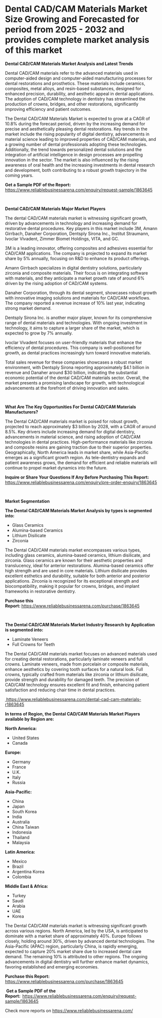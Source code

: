 <p><h1>Dental CAD/CAM Materials Market Size Growing and Forecasted for period from 2025 - 2032 and provides complete market analysis of this market</h1></p><p><strong>Dental CAD/CAM Materials Market Analysis and Latest Trends</strong></p>
<p><p>Dental CAD/CAM materials refer to the advanced materials used in computer-aided design and computer-aided manufacturing processes for dental restorations and prosthetics. These materials include ceramics, composites, metal alloys, and resin-based substances, designed for enhanced precision, durability, and aesthetic appeal in dental applications. The adoption of CAD/CAM technology in dentistry has streamlined the production of crowns, bridges, and other restorations, significantly improving efficiency and patient outcomes.</p><p>The Dental CAD/CAM Materials Market is expected to grow at a CAGR of 10.8% during the forecast period, driven by the increasing demand for precise and aesthetically pleasing dental restorations. Key trends in the market include the rising popularity of digital dentistry, advancements in material science leading to improved properties of CAD/CAM materials, and a growing number of dental professionals adopting these technologies. Additionally, the trend towards personalized dental solutions and the integration of artificial intelligence in design processes are propelling innovation in the sector. The market is also influenced by the rising awareness of oral health and the increasing investments in dental research and development, both contributing to a robust growth trajectory in the coming years.</p></p>
<p><strong>Get a Sample PDF of the Report:&nbsp;</strong> <a href="https://www.reliablebusinessarena.com/enquiry/request-sample/1863645?utm_campaign=3019&utm_medium=2&utm_source=Github&utm_content=ia&utm_term=05032025&utm_id=dental-cadcam-materials">https://www.reliablebusinessarena.com/enquiry/request-sample/1863645</a></p>
<p>&nbsp;</p>
<p><strong>Dental CAD/CAM Materials Major Market Players</strong></p>
<p><p>The dental CAD/CAM materials market is witnessing significant growth, driven by advancements in technology and increasing demand for restorative dental procedures. Key players in this market include 3M, Amann Girrbach, Danaher Corporation, Dentsply Sirona Inc., Institut Straumann, Ivoclar Vivadent, Zimmer Biomet Holdings, VITA, and GC.</p><p>3M is a leading innovator, offering composites and adhesives essential for CAD/CAM applications. The company is projected to expand its market share by 5% annually, focusing on R&D to enhance its product offerings.</p><p>Amann Girrbach specializes in digital dentistry solutions, particularly zirconia and composite materials. Their focus is on integrating software with materials, and they anticipate a market growth rate of around 6% driven by the rising adoption of CAD/CAM systems.</p><p>Danaher Corporation, through its dental segment, showcases robust growth with innovative imaging solutions and materials for CAD/CAM workflows. The company reported a revenue increase of 10% last year, indicating strong market demand.</p><p>Dentsply Sirona Inc. is another major player, known for its comprehensive range of dental materials and technologies. With ongoing investment in technology, it aims to capture a larger share of the market, which is expected to grow by 7% annually.</p><p>Ivoclar Vivadent focuses on user-friendly materials that enhance the efficiency of dental procedures. This company is well-positioned for growth, as dental practices increasingly turn toward innovative materials.</p><p>Total sales revenue for these companies showcases a robust market environment, with Dentsply Sirona reporting approximately $4.1 billion in revenue and Danaher around $30 billion, indicating the substantial economic potential of the dental CAD/CAM materials sector. Overall, the market presents a promising landscape for growth, with technological advancements at the forefront of driving innovation and sales.</p></p>
<p>&nbsp;</p>
<p><strong>What Are The Key Opportunities For Dental CAD/CAM Materials Manufacturers?</strong></p>
<p><p>The Dental CAD/CAM materials market is poised for robust growth, projected to reach approximately $3 billion by 2028, with a CAGR of around 8.5%. Key drivers include increasing demand for digital dentistry, advancements in material science, and rising adoption of CAD/CAM technologies in dental practices. High-performance materials like zirconia and composite resins are gaining traction due to their superior properties. Geographically, North America leads in market share, while Asia-Pacific emerges as a significant growth region. As tele-dentistry expands and patient awareness grows, the demand for efficient and reliable materials will continue to propel market dynamics into the future.</p></p>
<p><strong>Inquire or Share Your Questions If Any Before Purchasing This Report:</strong> <a href="https://www.reliablebusinessarena.com/enquiry/pre-order-enquiry/1863645?utm_campaign=3019&utm_medium=2&utm_source=Github&utm_content=ia&utm_term=05032025&utm_id=dental-cadcam-materials">https://www.reliablebusinessarena.com/enquiry/pre-order-enquiry/1863645</a></p>
<p>&nbsp;</p>
<p><strong>Market Segmentation</strong></p>
<p><strong>The Dental CAD/CAM Materials Market Analysis by types is segmented into:</strong></p>
<p><ul><li>Glass Ceramics</li><li>Alumina-based Ceramics</li><li>Lithium Disilicate</li><li>Zirconia</li></ul></p>
<p><p>The Dental CAD/CAM materials market encompasses various types, including glass ceramics, alumina-based ceramics, lithium disilicate, and zirconia. Glass ceramics are known for their aesthetic properties and translucency, ideal for anterior restorations. Alumina-based ceramics offer high strength and are used in core materials. Lithium disilicate provides excellent esthetics and durability, suitable for both anterior and posterior applications. Zirconia is recognized for its exceptional strength and biocompatibility, making it popular for crowns, bridges, and implant frameworks in restorative dentistry.</p></p>
<p><strong>Purchase this Report:&nbsp;</strong><a href="https://www.reliablebusinessarena.com/purchase/1863645?utm_campaign=3019&utm_medium=2&utm_source=Github&utm_content=ia&utm_term=05032025&utm_id=dental-cadcam-materials">https://www.reliablebusinessarena.com/purchase/1863645</a></p>
<p>&nbsp;</p>
<p><strong>The Dental CAD/CAM Materials Market Industry Research by Application is segmented into:</strong></p>
<p><ul><li>Laminate Veneers</li><li>Full Crowns for Teeth</li></ul></p>
<p><p>The Dental CAD/CAM materials market focuses on advanced materials used for creating dental restorations, particularly laminate veneers and full crowns. Laminate veneers, made from porcelain or composite materials, enhance aesthetics by covering tooth surfaces for a natural look. Full crowns, typically crafted from materials like zirconia or lithium disilicate, provide strength and durability for damaged teeth. The precision of CAD/CAM technology ensures excellent fit and finish, enhancing patient satisfaction and reducing chair time in dental practices.</p></p>
<p><a href="https://www.reliablebusinessarena.com/dental-cad-cam-materials-r1863645?utm_campaign=3019&utm_medium=2&utm_source=Github&utm_content=ia&utm_term=05032025&utm_id=dental-cadcam-materials">&nbsp;https://www.reliablebusinessarena.com/dental-cad-cam-materials-r1863645</a></p>
<p><strong>In terms of Region, the Dental CAD/CAM Materials Market Players available by Region are:</strong></p>
<p>
    <p> <strong> North America: </strong>
        <ul>
            <li>United States</li>
            <li>Canada</li>
        </ul>
        </p> 
    <p> <strong> Europe: </strong>
        <ul>
            <li>Germany</li>
            <li>France</li>
            <li>U.K.</li>
            <li>Italy</li>
            <li>Russia</li>
        </ul>
        </p> 
    <p> <strong> Asia-Pacific: </strong>
        <ul>
            <li>China</li>
            <li>Japan</li>
            <li>South Korea</li>
            <li>India</li>
            <li>Australia</li>
            <li>China Taiwan</li>
            <li>Indonesia</li>
            <li>Thailand</li>
            <li>Malaysia</li>
        </ul>
        </p> 
    <p> <strong> Latin America: </strong>
        <ul>
            <li>Mexico</li>
            <li>Brazil</li>
            <li>Argentina Korea</li>
            <li>Colombia</li>
        </ul>
        </p> 
    <p> <strong> Middle East & Africa: </strong>
        <ul>
            <li>Turkey</li>
            <li>Saudi</li>
            <li>Arabia</li>
            <li>UAE</li>
            <li>Korea</li>
        </ul>
    </p>
    </p>
<p><p>The Dental CAD/CAM materials market is witnessing significant growth across various regions. North America, led by the USA, is anticipated to dominate with a market share of approximately 40%. Europe follows closely, holding around 30%, driven by advanced dental technologies. The Asia-Pacific (APAC) region, particularly China, is rapidly emerging, expected to capture 20% market share due to increased dental care demand. The remaining 10% is attributed to other regions. The ongoing advancements in digital dentistry will further enhance market dynamics, favoring established and emerging economies.</p></p>
<p><strong>Purchase this Report: </strong><a href="https://www.reliablebusinessarena.com/purchase/1863645?utm_campaign=3019&utm_medium=2&utm_source=Github&utm_content=ia&utm_term=05032025&utm_id=dental-cadcam-materials">https://www.reliablebusinessarena.com/purchase/1863645</a></p>
<p>&nbsp;<strong>Get a Sample PDF of the Report:&nbsp;&nbsp;</strong><a href="https://www.reliablebusinessarena.com/enquiry/request-sample/1863645?utm_campaign=3019&utm_medium=2&utm_source=Github&utm_content=ia&utm_term=05032025&utm_id=dental-cadcam-materials">https://www.reliablebusinessarena.com/enquiry/request-sample/1863645</a></p>
<p><strong></strong></p>
<p>Check more reports on <a href="https://www.reliablebusinessarena.com/?utm_campaign=3019&utm_medium=2&utm_source=Github&utm_content=ia&utm_term=05032025&utm_id=dental-cadcam-materials">https://www.reliablebusinessarena.com/</a></p>